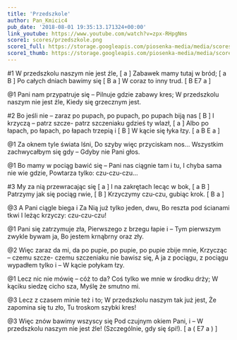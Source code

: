 ```yaml
---
title: 'Przedszkole'
author: Pan_Kmicic4
pub_date: '2018-08-01 19:35:13.171324+00:00'
link_youtube: https://www.youtube.com/watch?v=zpx-RHpgNms
score1: scores/przedszkole.png
score1_full: https://storage.googleapis.com/piosenka-media/media/scores/przedszkole.png
score1_thumb: https://storage.googleapis.com/piosenka-media/media/scores/przedszkole.png.180x0_q85_upscale.png
---
```


#1
W przedszkolu naszym nie jest źle, [ a ]
Zabawek mamy tutaj w bród; [ a B ]
Po całych dniach bawimy się [ B a ]
W coraz to inny trud. [ B E7 a ]

@1
Pani nam przypatruje się –
Pilnuje gdzie zabawy kres;
W przedszkolu naszym nie jest źle,
Kiedy się grzecznym jest.

#2
Bo jeśli nie – zaraz po pupach, po pupach, po pupach biją nas [ B ]
I krzyczą – patrz szcze- patrz szczeniaku gdzieś ty wlazł, [ a ]
Albo po łapach, po łapach, po łapach trzepią i [ B ]
W kącie się łyka łzy. [ a B E a ]

@1
Za oknem tyle świata lśni,
Do szyby więc przyciskam nos…
Wszystkim zachwycałbym się gdy –
Gdyby nie Pani głos.

@1
Bo mamy w pociąg bawić się –
Pani nas ciągnie tam i tu,
I chyba sama nie wie gdzie,
Powtarza tylko: czu-czu-czu…

#3
My za nią przewracając się [ a ]
I na zakrętach lecąc w bok, [ a B ]
Patrzymy jak się pociąg rwie, [ B ]
Krzyczymy czu-czu, gubiąc krok. [ B a ]

@3
A Pani ciągle biega i
Za Nią już tylko jeden, dwu,
Bo reszta pod ścianami tkwi
I leżąc krzyczy: czu-czu-czu!

@1
Pani się zatrzymuje zła,
Pierwszego z brzegu łapie i –
Tym pierwszym zwykle bywam ja,
Bo jestem krnąbrny oraz zły.

@2
Więc zaraz da mi, da po pupie, po pupie, po pupie zbije mnie,
Krzycząc – czemu szcze- czemu szczeniaku nie bawisz się,
A ja z pociągu, z pociągu wypadłem tylko i –
W kącie połykam łzy.

@1
Lecz nic nie mówię – cóż to da?
Coś tylko we mnie w środku drży;
W kąciku siedzę cicho sza,
Myślę że smutno mi.

@3
Lecz z czasem minie też i to;
W przedszkolu naszym tak już jest,
Że zapomina się tu zło,
Tu troskom szybki kres!

@3
Więc znów bawimy wszyscy się
Pod czujnym okiem Pani, i –
W przedszkolu naszym nie jest źle!
(Szczególnie, gdy się śpi!). [ a ( E7 a ) ]